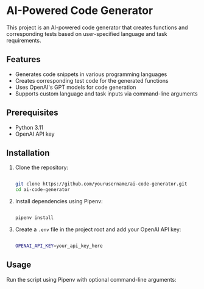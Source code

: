 # AI-Powered Code Generator

This project is an AI-powered code generator that creates functions and corresponding tests based on user-specified language and task requirements.

## Features

- Generates code snippets in various programming languages
- Creates corresponding test code for the generated functions
- Uses OpenAI's GPT models for code generation
- Supports custom language and task inputs via command-line arguments

## Prerequisites

- Python 3.11
- OpenAI API key

## Installation

1. Clone the repository:

   ```sh

   git clone https://github.com/yourusername/ai-code-generator.git
   cd ai-code-generator
   ```

2. Install dependencies using Pipenv:

   ```sh

   pipenv install
   ```

3. Create a `.env` file in the project root and add your OpenAI API key:

   ```sh

   OPENAI_API_KEY=your_api_key_here
   ```

## Usage

Run the script using Pipenv with optional command-line arguments:
